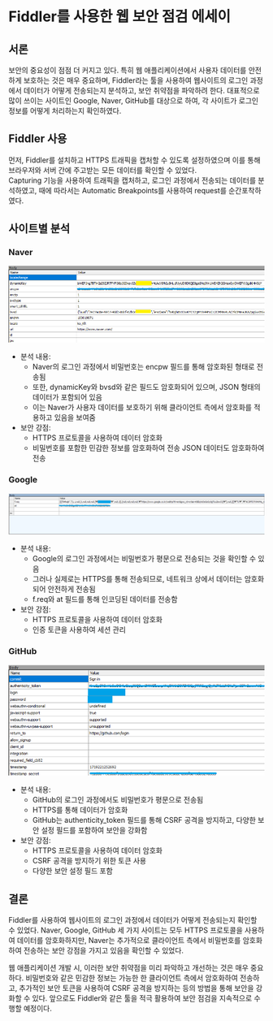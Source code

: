 # Fiddler를 사용한 웹 보안 점검 에세이

## 서론
보안의 중요성이 점점 더 커지고 있다. 특히 웹 애플리케이션에서 사용자 데이터를 안전하게 보호하는 것은 매우 중요하며,  Fiddler라는 툴을 사용하여 웹사이트의 로그인 과정에서 데이터가 어떻게 전송되는지 분석하고, 보안 취약점을 파악하려 한다. 대표적으로 많이 쓰이는 사이트인 Google, Naver, GitHub를 대상으로 하여, 각 사이트가 로그인 정보를 어떻게 처리하는지 확인하였다.

## Fiddler 사용
먼저, Fiddler를 설치하고 HTTPS 트래픽을 캡처할 수 있도록 설정하였으며 이를 통해 브라우저와 서버 간에 주고받는 모든 데이터를 확인할 수 있었다. <br>Capturing 기능을 사용하여 트래픽을 캡처하고, 로그인 과정에서 전송되는 데이터를 분석하였고, 때에 따라서는 Automatic Breakpoints를 사용하여 request를 순간포착하였다.

## 사이트별 분석

### Naver
![naver](naver.png)
- 분석 내용:
	- Naver의 로그인 과정에서 비밀번호는 encpw 필드를 통해 암호화된 형태로 전송됨
	- 또한, dynamicKey와 bvsd와 같은 필드도 암호화되어 있으며, JSON 형태의 데이터가 포함되어 있음
	- 이는 Naver가 사용자 데이터를 보호하기 위해 클라이언트 측에서 암호화를 적용하고 있음을 보여줌
- 보안 강점:
	- HTTPS 프로토콜을 사용하여 데이터 암호화
	- 비밀번호를 포함한 민감한 정보를 암호화하여 전송
JSON 데이터도 암호화하여 전송

### Google
![google](google.png)
- 분석 내용:
	- Google의 로그인 과정에서는 비밀번호가 평문으로 전송되는 것을 확인할 수 있음
	- 그러나 실제로는 HTTPS를 통해 전송되므로, 네트워크 상에서 데이터는 암호화되어 안전하게 전송됨
	- f.req와 at 필드를 통해 인코딩된 데이터를 전송함
- 보안 강점:
	- HTTPS 프로토콜을 사용하여 데이터 암호화
	- 인증 토큰을 사용하여 세션 관리

### GitHub
![github](github.png)
- 분석 내용:
	- GitHub의 로그인 과정에서도 비밀번호가 평문으로 전송됨
	- HTTPS를 통해 데이터가 암호화
	- GitHub는 authenticity_token 필드를 통해 CSRF 공격을 방지하고, 다양한 보안 설정 필드를 포함하여 보안을 강화함
- 보안 강점:
	- HTTPS 프로토콜을 사용하여 데이터 암호화
	- CSRF 공격을 방지하기 위한 토큰 사용
	- 다양한 보안 설정 필드 포함

## 결론
Fiddler를 사용하여 웹사이트의 로그인 과정에서 데이터가 어떻게 전송되는지 확인할 수 있었다. Naver, Google, GitHub 세 가지 사이트는 모두 HTTPS 프로토콜을 사용하여 데이터를 암호화하지만, Naver는 추가적으로 클라이언트 측에서 비밀번호를 암호화하여 전송하는 보안 강점을 가지고 있음을 확인할 수 있었다.

웹 애플리케이션 개발 시, 이러한 보안 취약점을 미리 파악하고 개선하는 것은 매우 중요하다. 비밀번호와 같은 민감한 정보는 가능한 한 클라이언트 측에서 암호화하여 전송하고, 추가적인 보안 토큰을 사용하여 CSRF 공격을 방지하는 등의 방법을 통해 보안을 강화할 수 있다. 앞으로도 Fiddler와 같은 툴을 적극 활용하여 보안 점검을 지속적으로 수행할 예정이다.